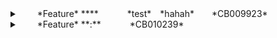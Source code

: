 <details><summary>&emsp;&emsp;<a name="Feature"></a>*Feature* ****  
&emsp;&emsp;&emsp;<a name="Feature--test-ink-reference"></a>*test*&emsp;*hahah*&emsp;&emsp;*CB009923*</summary>  
&emsp;&emsp;&emsp;<a name="Feature--rooming-hanges-d-0001"></a>  
&emsp;&emsp;&emsp;<a name="Feature-vfiaqdsl"></a>&emsp;*Block*&emsp;&emsp;*ip*&emsp;*traffic*&emsp;*capture*&emsp;*view*  
&emsp;&emsp;&emsp;<a name="Feature-vfjryaxm"></a>&emsp;*Description*&emsp;  
&emsp;&emsp;&emsp;<a name="Feature-e4yp2asz"></a>`` ` ``&emsp;*Operator*&emsp;*opens*&emsp;*from*&emsp;*menu*&emsp;*Diagnostic*&emsp;&emsp;*IP*&emsp;*Traffic*&emsp;*Capturing*&emsp;*in*&emsp;*Web*&emsp;*Element*&emsp;*Manager*&emsp;&emsp;*Operator*&emsp;*configures*&emsp;*following*&emsp;*IP*&emsp;*traffic*&emsp;*capturing*&emsp;*parameters*&emsp;&emsp;*Capture*&emsp;*point*&emsp;&emsp;*is*&emsp;*Capture*&emsp;*Point*&emsp;*A*&emsp;&emsp;*Capture*&emsp;*Point*&emsp;*A*&emsp;&emsp;*Capture*&emsp;*IP*&emsp;*traffic*&emsp;*to*&emsp;&emsp;*from*&emsp;*the*&emsp;*BTS*&emsp;*and*&emsp;*SSE*&emsp;*Capture*&emsp;*Point*&emsp;*B*&emsp;&emsp;*Capture*&emsp;*IP*&emsp;*traffic*&emsp;*to*&emsp;&emsp;*from*&emsp;*the*&emsp;*BTS*&emsp;*and*&emsp;*SSE*&emsp;&emsp;*at*&emsp;*the*&emsp;*transport*&emsp;*network*&emsp;*interfaces*&emsp;*Enable*&emsp;&emsp;*Disable*&emsp;*include*&emsp;*user*&emsp;*plane*&emsp;&emsp;*is*&emsp;*enabled*&emsp;&emsp;*Output*&emsp;&emsp;*File*&emsp;&emsp;*Streaming*&emsp;&emsp;*is*&emsp;*File*&emsp;&emsp;*File*&emsp;*option*&emsp;&emsp;*following*&emsp;*parameter*&emsp;*is*&emsp;*available*&emsp;*if*&emsp;*file*&emsp;*option*&emsp;*selected*&emsp;&emsp;*Password*&emsp;&emsp;*optional*&emsp;&emsp;*detailed*&emsp;*info*&emsp;&emsp;*refer*&emsp;*to*&emsp;*TT_IPT*&emsp;&emsp;*WBTS_SEC_51985*&emsp;&emsp;*Streaming*&emsp;*option*&emsp;&emsp;*following*&emsp;*parameters*&emsp;*are*&emsp;*available*&emsp;*if*&emsp;*streaming*&emsp;*option*&emsp;*selected*&emsp;&emsp;*Egress*&emsp;*Port*&emsp;&emsp;*select*&emsp;**one of** *available*&emsp;*transport*&emsp;*Ethernet*&emsp;*ports*&emsp;&emsp;*mandatory*&emsp;&emsp;*Available*&emsp;*transport*&emsp;*Ethernet*&emsp;*ports*&emsp;*are*&emsp;*based*&emsp;*on*&emsp;*ETHLK*&emsp;*object*&emsp;*configuration*&emsp;&emsp;*Port*&emsp;*format*&emsp;*could*&emsp;*be*&emsp;&lt;SMOD module_EIF port number&gt;&emsp;&emsp;*e*&emsp;&emsp;*g*&emsp;&emsp;*ASIK_EIF1*&emsp;&emsp;*Operator*&emsp;*starts*&emsp;*IP*&emsp;*traffic*&emsp;*capturing*&emsp;  
&emsp;&emsp;&emsp;<a name="Feature-gvqfkzel"></a>*Post*&emsp;&emsp;*condition*&emsp;&emsp;*IP*&emsp;*traffic*&emsp;*capturing*&emsp;*is*&emsp;*started*&emsp;*and*&emsp;*operator*&emsp;*is*&emsp;*informed*&emsp;  
&emsp;&emsp;&emsp;<a name="Feature-iasbwgmw"></a>*Exception*&emsp;  
&emsp;&emsp;&emsp;<a name="Feature-h30vwljj"></a>*During*&emsp;*IP*&emsp;*traffic*&emsp;*capturing*&emsp;*ongoing*&emsp;&emsp;*operator*&emsp;*log*&emsp;*off*&emsp;*and*&emsp;*login*&emsp;*again*&emsp;&emsp;*still*&emsp;*can*&emsp;*see*&emsp;*IP*&emsp;*traffic*&emsp;*capturing*&emsp;*is*&emsp;*ongoing*&emsp;  
&emsp;&emsp;&emsp;<a name="Feature-iz1lxcsj"></a>*In*&emsp;*case*&emsp;*BTS*&emsp;*returns*&emsp;*error*&emsp;*to*&emsp;*webEM*&emsp;*when*&emsp;*IP*&emsp;*traffic*&emsp;*capturing*&emsp;*started*&emsp;&emsp;*relative*&emsp;*message*&emsp;*is*&emsp;*notified*&emsp;*to*&emsp;*operator*&emsp;  
&emsp;&emsp;&emsp;<a name="Feature-ljjomigg"></a>*Note*&emsp;  
&emsp;&emsp;&emsp;<a name="Feature-yncurb6t"></a>*B*&emsp;&emsp;*EIF*&emsp;*port*&emsp;*cannot*&emsp;*be*&emsp;*as*&emsp;*egress*&emsp;*port*&emsp;*in*&emsp;*both*&emsp;*SRAN*&emsp;*and*&emsp;&emsp;*G*&emsp;  
&emsp;&emsp;&emsp;<a name="Feature-tgy2gqoh"></a>*Since*&emsp;*PR289468*&emsp;*in*&emsp;*SRAN*&emsp;&emsp;*LMP*&emsp;*port*&emsp;*is*&emsp;*supported*&emsp;*as*&emsp;&emsp;*egress*&emsp;*port*&emsp;&emsp;*LMP*&emsp;*as*&emsp;*egress*&emsp;*port*&emsp;*does* **TEST CHECK POINT!** *need*&emsp;*to*&emsp;*be*&emsp;*configured*&emsp;*on*&emsp;*ETHLK*&emsp;*object*&emsp;&emsp;*Since*&emsp;*PR583923*&emsp;&emsp;*PR584761*&emsp;*in*&emsp;*SRAN*&emsp;&emsp;*egress*&emsp;*streaming*&emsp;*to*&emsp;*LMP*&emsp;*port*&emsp;*only*&emsp;*support*&emsp;*for*&emsp;*FSIH*&emsp;&emsp;*FSMF*&emsp;&emsp;*FSMFA*&emsp;&emsp;*ASIA*&emsp;&emsp;*ASIAA*&emsp;&emsp;*ASIAB*&emsp;&emsp;*ASIAL*&emsp;*and*&emsp;*ASIB*&emsp;&emsp;*ASIBA*&emsp;&emsp;*ASIBL*&emsp;&emsp;*Since*&emsp;*CB008342*&emsp;*ASIBL*&emsp;*is*&emsp;*supported*&emsp;&emsp;*if*&emsp;*LMP*&emsp;*is* **TEST CHECK POINT!** *supported*&emsp;*in*&emsp;*current*&emsp;*BTS*&emsp;*then*&emsp;&emsp;*value*&emsp;*will*&emsp;*set*&emsp;*for*&emsp;*egress*&emsp;*port*&emsp;  
&emsp;&emsp;&emsp;<a name="Feature-z4oq6ftm"></a>*Since*&emsp;*CB007135*&emsp;&emsp;*LMP*&emsp;*is* **TEST CHECK POINT!** *supported*&emsp;*in*&emsp;*common*&emsp;*build*&emsp;*when*&emsp;*MNL*&emsp;&emsp;*productVariantPlanned*&emsp;*is*&emsp;*set*&emsp;*to*&emsp;&emsp;*gClassicalBTS*&emsp;  
&emsp;&emsp;&emsp;<a name="Feature-p43lrjdi"></a>*Since*&emsp;*CB008797*&emsp;&emsp;*MNL*&emsp;&emsp;*productVariantPlanned*&emsp;*will* **TEST CHECK POINT!** *be*&emsp;&emsp;*gClassicalBTS*&emsp;*anymore*&emsp;&emsp;*the*&emsp;*limitation*&emsp;*added*&emsp;*in*&emsp;*CB007135*&emsp;*shall*&emsp;*be*&emsp;*removed*&emsp;&emsp;*Destination*&emsp;*MAC*&emsp;*address*&emsp;&emsp;*mandatory*&emsp;&emsp;*MAC*&emsp;*address*&emsp;*has*&emsp;*to*&emsp;*be*&emsp;*different*&emsp;*than*&emsp;*the*&emsp;*MAC*&emsp;&emsp;*the*&emsp;*BTS*&emsp;*Ethernet*&emsp;*IFs*&emsp;*based*&emsp;*on*&emsp;*ETHIF_R*&emsp;  
&emsp;&emsp;&emsp;<a name="Feature-u8cv-aai"></a>`` ` ``  
&emsp;&emsp;&emsp;<a name="Feature-vl07i37l"></a>&emsp;*Product*&emsp;&emsp;*FA_BTS_WEBEM*  
&emsp;&emsp;&emsp;<a name="Feature-_pydnr5k"></a>&emsp;*Split*&emsp;&emsp;*This*&emsp;*is*&emsp;*just*&emsp;*demo*&emsp;*to*&emsp;*show*&emsp;*format*&emsp;  
&emsp;&emsp;&emsp;<a name="Feature-ygnqcbbs"></a>&emsp;*Impact*&emsp;  
&emsp;&emsp;&emsp;<a name="Feature-dbhljkbh"></a>&emsp;*Title*&emsp;&emsp;*Capture*&emsp;*point*&emsp;*B*  
&emsp;&emsp;&emsp;<a name="Feature-dymlpwu2"></a>&emsp;*Description*&emsp;&emsp;*The*&emsp;*capture*&emsp;*point*&emsp;*B*&emsp;*can*&emsp;*be*&emsp;*selected*  
&emsp;&emsp;&emsp;<a name="Feature-untc95f7"></a>&emsp;*Test*&emsp;&emsp;*check*&emsp;&emsp;*point*&emsp;&emsp;*Check*&emsp;*if*&emsp;*the*&emsp;*capture*&emsp;*point*&emsp;*can*&emsp;*be*&emsp;*send*&emsp;*with*&emsp;*operation*&emsp;*and*&emsp;*get*&emsp;*expected*&emsp;*capture*&emsp;*result*&emsp;  
&emsp;&emsp;&emsp;<a name="Feature-frbzz2m0"></a>&emsp;*Author*&emsp;&emsp;*Richard*  
&emsp;&emsp;&emsp;<a name="Feature-ygnqcbbs"></a>&emsp;*Impact*&emsp;  
&emsp;&emsp;&emsp;<a name="Feature-tofaespk"></a>&emsp;*Title*&emsp;&emsp;*Port*&emsp;*for*&emsp;*products*  
&emsp;&emsp;&emsp;<a name="Feature-cbaxndd6"></a>&emsp;*Description*&emsp;&emsp;*B*&emsp;&emsp;*EIF*&emsp;*port*&emsp;*cannot*&emsp;*be*&emsp;*selected*&emsp;*in*&emsp;*some*&emsp;*configurations*&emsp;&emsp;*for*&emsp;*exmaple*&emsp;*SRAN*&emsp;&emsp;*G*  
&emsp;&emsp;&emsp;<a name="Feature-jzly-2c7"></a>&emsp;*Test*&emsp;&emsp;*check*&emsp;&emsp;*point*&emsp;&emsp;*Check*&emsp;*if*&emsp;*the*&emsp;*B*&emsp;&emsp;*EIF*&emsp;*port*&emsp;*can* **TEST CHECK POINT!** *be*&emsp;*selected*&emsp;*in*&emsp;*SRAN*&emsp;*and*&emsp;&emsp;*G*&emsp;  
&emsp;&emsp;&emsp;<a name="Feature-tllxr_ot"></a>&emsp;*Author*&emsp;&emsp;*Jay*  
&emsp;&emsp;&emsp;<a name="Feature-2zrca-xd"></a>&emsp;*DEFMA*&emsp;&emsp;*Y*  
&emsp;&emsp;&emsp;<a name="Feature-ygnqcbbs"></a>&emsp;*Impact*&emsp;  
&emsp;&emsp;&emsp;<a name="Feature-6hysharw"></a>&emsp;*Title*&emsp;&emsp;*Output*&emsp;*as*&emsp;*file*  
&emsp;&emsp;&emsp;<a name="Feature-4s7axeis"></a>&emsp;*Description*&emsp;&emsp;*Check*&emsp;*if*&emsp;*the*&emsp;*capture*&emsp;*file*&emsp;*can*&emsp;*be*&emsp;*retrieved*&emsp;*from*&emsp;*BTS*&emsp;*as*&emsp;*expected*&emsp;  
&emsp;&emsp;&emsp;<a name="Feature-4zqylii3"></a>&emsp;*Test*&emsp;&emsp;*check*&emsp;&emsp;*point*&emsp;&emsp;*Check*&emsp;*if*&emsp;*the*&emsp;*file*&emsp;*can*&emsp;*be*&emsp;*retrieved*&emsp;*from*&emsp;*BTS*&emsp;*if*&emsp;*the*&emsp;*output*&emsp;*type*&emsp;*selected*&emsp;*as*&emsp;*file*&emsp;  
&emsp;&emsp;&emsp;<a name="Feature-5rc0kqpd"></a>&emsp;*Author*&emsp;&emsp;*Frank*  
&emsp;&emsp;&emsp;<a name="Feature-2zrca-xd"></a>&emsp;*DEFMA*&emsp;&emsp;*Y*  
&emsp;&emsp;&emsp;<a name="Feature-ygnqcbbs"></a>&emsp;*Impact*&emsp;  
&emsp;&emsp;&emsp;<a name="Feature-niznefqu"></a>&emsp;*Title*&emsp;&emsp;*NIDD*&emsp;*checking*  
&emsp;&emsp;&emsp;<a name="Feature-jk2c1qup"></a>&emsp;*Description*&emsp;&emsp;*The*&emsp;*NIDD*&emsp;*shall*&emsp;*be*&emsp;*updated*&emsp;*and*&emsp;*new*&emsp;*parameters*&emsp;*shall*&emsp;*be*&emsp;*included*&emsp;*as*&emsp;*pre*&emsp;&emsp;*condition*&emsp;  
&emsp;&emsp;&emsp;<a name="Feature-rl6k_b2s"></a>&emsp;*Test*&emsp;&emsp;*check*&emsp;&emsp;*point*&emsp;&emsp;*Check*&emsp;*if*&emsp;*the*&emsp;*NIDD*&emsp;*included*&emsp;*parameters*&emsp;*as*&emsp;*expected*&emsp;  
&emsp;&emsp;&emsp;<a name="Feature-hmnwytkz"></a>&emsp;*Author*&emsp;&emsp;*Kay*  
&emsp;&emsp;&emsp;<a name="Feature-2zrca-xd"></a>&emsp;*DEFMA*&emsp;&emsp;*Y*  
&emsp;&emsp;&emsp;<a name="Feature-skenvp8t"></a>&emsp;*CanAutomatic*&emsp;&emsp;*N*  
  
</details>
<details><summary>&emsp;&emsp;<a name="Feature"></a>*Feature* **:**  
&emsp;&emsp;&emsp;<a name="Feature--rooming-hanges-d-0001"></a>*CB010239*</summary>  
&emsp;&emsp;&emsp;<a name="Feature-gt0s3zb5"></a>&emsp;*Block*&emsp;  
&emsp;&emsp;&emsp;<a name="Feature-vfjryaxm"></a>&emsp;*Description*&emsp;  
&emsp;&emsp;&emsp;<a name="Feature-u8cv-aai"></a>`` ` ``  
&emsp;&emsp;&emsp;<a name="Feature-u8cv-aai"></a>`` ` ``  
&emsp;&emsp;&emsp;<a name="Feature-vl07i37l"></a>&emsp;*Product*&emsp;&emsp;*FA_BTS_WEBEM*  
&emsp;&emsp;&emsp;<a name="Feature-_iiwtbga"></a>&emsp;*Split*&emsp;  
&emsp;&emsp;&emsp;<a name="Feature-tqaifz6i"></a>&emsp;*Impact*&emsp;&emsp;&emsp;*Title*&emsp;&emsp;&emsp;*Description*&emsp;&emsp;&emsp;*Test*&emsp;&emsp;*check*&emsp;&emsp;*point*&emsp;&emsp;&emsp;*Author*&emsp;  
  
</details>
